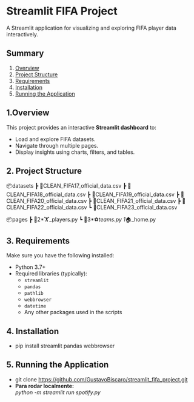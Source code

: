 # Streamlit FIFA Project

<p>A Streamlit application for visualizing and exploring FIFA player data interactively. </p>

## Summary

1. [Overview](#overview)
2. [Project Structure](#project-structure)
3. [Requirements](#requirements)
4. [Installation](#installation)
5. [Running the Application](#running-the-app)

## 1.Overview

This project provides an interactive **Streamlit dashboard** to:

- Load and explore FIFA datasets.
- Navigate through multiple pages.
- Display insights using charts, filters, and tables.

## 2. Project Structure

📦datasets
┣ 📜CLEAN_FIFA17_official_data.csv
┣ 📜CLEAN_FIFA18_official_data.csv
┣ 📜CLEAN_FIFA19_official_data.csv
┣ 📜CLEAN_FIFA20_official_data.csv
┣ 📜CLEAN_FIFA21_official_data.csv
┣ 📜CLEAN_FIFA22_official_data.csv
┗ 📜CLEAN_FIFA23_official_data.csv

📦pages
┣ 📜2*🏋️_players.py
┗ 📜3*⚽*teams.py
1*🏠_home.py

## 3. Requirements

Make sure you have the following installed:

- Python 3.7+
- Required libraries (typically):
  - `streamlit`
  - `pandas`
  - `pathlib`
  - `webbrowser`
  - `datetime`
  - Any other packages used in the scripts

## 4. Installation

- pip install streamlit pandas webbrowser

## 5. Running the Application

- git clone https://github.com/GustavoBiscaro/streamlit_fifa_project.git
- <strong>Para rodar localmente:</strong><br>
  <em>python -m streamlit run spotify.py</em>

